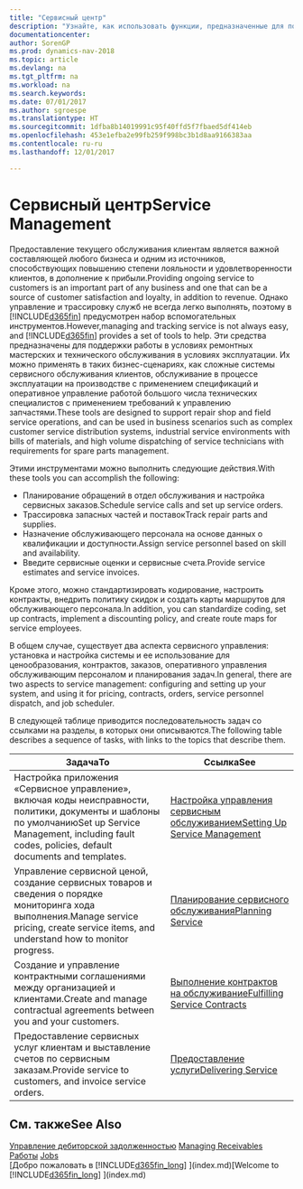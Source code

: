 ```yaml
---
title: "Сервисный центр"
description: "Узнайте, как использовать функции, предназначенные для поддержки операций ремонтной мастерской и выездного обслуживания."
documentationcenter: 
author: SorenGP
ms.prod: dynamics-nav-2018
ms.topic: article
ms.devlang: na
ms.tgt_pltfrm: na
ms.workload: na
ms.search.keywords: 
ms.date: 07/01/2017
ms.author: sgroespe
ms.translationtype: HT
ms.sourcegitcommit: 1dfba8b14019991c95f40ffd5f7fbaed5df414eb
ms.openlocfilehash: 453e1efba2e99fb259f998bc3b1d8aa9166383aa
ms.contentlocale: ru-ru
ms.lasthandoff: 12/01/2017

---
```

# <a name="service-management"></a><span data-ttu-id="a9cc1-103">Сервисный центр</span><span class="sxs-lookup"><span data-stu-id="a9cc1-103">Service Management</span></span>
<span data-ttu-id="a9cc1-104">Предоставление текущего обслуживания клиентам является важной составляющей любого бизнеса и одним из источников, способствующих повышению степени лояльности и удовлетворенности клиентов, в дополнение к прибыли.</span><span class="sxs-lookup"><span data-stu-id="a9cc1-104">Providing ongoing service to customers is an important part of any business and one that can be a source of customer satisfaction and loyalty, in addition to revenue.</span></span> <span data-ttu-id="a9cc1-105">Однако управление и трассировку служб не всегда легко выполнять, поэтому в [!INCLUDE[d365fin](includes/d365fin_md.md)] предусмотрен набор вспомогательных инструментов.</span><span class="sxs-lookup"><span data-stu-id="a9cc1-105">However,managing and tracking service is not always easy, and [!INCLUDE[d365fin](includes/d365fin_md.md)] provides a set of tools to help.</span></span> <span data-ttu-id="a9cc1-106">Эти средства предназначены для поддержки работы в условиях ремонтных мастерских и технического обслуживания в условиях эксплуатации. Их можно применять в таких бизнес-сценариях, как сложные системы сервисного обслуживания клиентов, обслуживание в процессе эксплуатации на производстве с применением спецификаций и оперативное управление работой большого числа технических специалистов с применением требований к управлению запчастями.</span><span class="sxs-lookup"><span data-stu-id="a9cc1-106">These tools are designed to support repair shop and field service operations, and can be used in business scenarios such as complex customer service distribution systems, industrial service environments with bills of materials, and high volume dispatching of service technicians with requirements for spare parts management.</span></span>  

 <span data-ttu-id="a9cc1-107">Этими инструментами можно выполнить следующие действия.</span><span class="sxs-lookup"><span data-stu-id="a9cc1-107">With these tools you can accomplish the following:</span></span>  

* <span data-ttu-id="a9cc1-108">Планирование обращений в отдел обслуживания и настройка сервисных заказов.</span><span class="sxs-lookup"><span data-stu-id="a9cc1-108">Schedule service calls and set up service orders.</span></span>  
* <span data-ttu-id="a9cc1-109">Трассировка запасных частей и поставок</span><span class="sxs-lookup"><span data-stu-id="a9cc1-109">Track repair parts and supplies.</span></span>  
* <span data-ttu-id="a9cc1-110">Назначение обслуживающего персонала на основе данных о квалификации и доступности.</span><span class="sxs-lookup"><span data-stu-id="a9cc1-110">Assign service personnel based on skill and availability.</span></span>  
* <span data-ttu-id="a9cc1-111">Введите сервисные оценки и сервисные счета.</span><span class="sxs-lookup"><span data-stu-id="a9cc1-111">Provide service estimates and service invoices.</span></span>  

<span data-ttu-id="a9cc1-112">Кроме этого, можно стандартизировать кодирование, настроить контракты, внедрить политику скидок и создать карты маршрутов для обслуживающего персонала.</span><span class="sxs-lookup"><span data-stu-id="a9cc1-112">In addition, you can standardize coding, set up contracts, implement a discounting policy, and create route maps for service employees.</span></span>  

<span data-ttu-id="a9cc1-113">В общем случае, существует два аспекта сервисного управления: установка и настройка системы и ее использование для ценообразования, контрактов, заказов, оперативного управления обслуживающим персоналом и планирования задач.</span><span class="sxs-lookup"><span data-stu-id="a9cc1-113">In general, there are two aspects to service management: configuring and setting up your system, and using it for pricing, contracts, orders, service personnel dispatch, and job scheduler.</span></span>  

<span data-ttu-id="a9cc1-114">В следующей таблице приводится последовательность задач со ссылками на разделы, в которых они описываются.</span><span class="sxs-lookup"><span data-stu-id="a9cc1-114">The following table describes a sequence of tasks, with links to the topics that describe them.</span></span>   

|<span data-ttu-id="a9cc1-115">**Задача**</span><span class="sxs-lookup"><span data-stu-id="a9cc1-115">**To**</span></span>|<span data-ttu-id="a9cc1-116">**Ссылка**</span><span class="sxs-lookup"><span data-stu-id="a9cc1-116">**See**</span></span>|  
|------------|-------------|  
|<span data-ttu-id="a9cc1-117">Настройка приложения «Сервисное управление», включая коды неисправности, политики, документы и шаблоны по умолчанию</span><span class="sxs-lookup"><span data-stu-id="a9cc1-117">Set up Service Management, including fault codes, policies, default documents and templates.</span></span>|[<span data-ttu-id="a9cc1-118">Настройка управления сервисным обслуживанием</span><span class="sxs-lookup"><span data-stu-id="a9cc1-118">Setting Up Service Management</span></span>](service-setup-service.md)|  
|<span data-ttu-id="a9cc1-119">Управление сервисной ценой, создание сервисных товаров и сведения о порядке мониторинга хода выполнения.</span><span class="sxs-lookup"><span data-stu-id="a9cc1-119">Manage service pricing, create service items, and understand how to monitor progress.</span></span>|[<span data-ttu-id="a9cc1-120">Планирование сервисного обслуживания</span><span class="sxs-lookup"><span data-stu-id="a9cc1-120">Planning Service</span></span>](service-plan-service.md)|  
|<span data-ttu-id="a9cc1-121">Создание и управление контрактными соглашениями между организацией и клиентами.</span><span class="sxs-lookup"><span data-stu-id="a9cc1-121">Create and manage contractual agreements between you and your customers.</span></span>|[<span data-ttu-id="a9cc1-122">Выполнение контрактов на обслуживание</span><span class="sxs-lookup"><span data-stu-id="a9cc1-122">Fulfilling Service Contracts</span></span>](service-fulfill-service-contracts.md)|  
|<span data-ttu-id="a9cc1-123">Предоставление сервисных услуг клиентам и выставление счетов по сервисным заказам.</span><span class="sxs-lookup"><span data-stu-id="a9cc1-123">Provide service to customers, and invoice service orders.</span></span>|[<span data-ttu-id="a9cc1-124">Предоставление услуги</span><span class="sxs-lookup"><span data-stu-id="a9cc1-124">Delivering Service</span></span>](service-deliver-service.md)|  

## <a name="see-also"></a><span data-ttu-id="a9cc1-125">См. также</span><span class="sxs-lookup"><span data-stu-id="a9cc1-125">See Also</span></span>  
<span data-ttu-id="a9cc1-126">[Управление дебиторской задолженностью](receivables-manage-receivables.md) </span><span class="sxs-lookup"><span data-stu-id="a9cc1-126">[Managing Receivables](receivables-manage-receivables.md) </span></span>  
<span data-ttu-id="a9cc1-127">[Работы](projects-how-create-jobs.md) </span><span class="sxs-lookup"><span data-stu-id="a9cc1-127">[Jobs](projects-how-create-jobs.md) </span></span>  
<span data-ttu-id="a9cc1-128">[Добро пожаловать в [!INCLUDE[d365fin_long](includes/d365fin_long_md.md)] ](index.md)</span><span class="sxs-lookup"><span data-stu-id="a9cc1-128">[Welcome to [!INCLUDE[d365fin_long](includes/d365fin_long_md.md)] ](index.md)</span></span>

